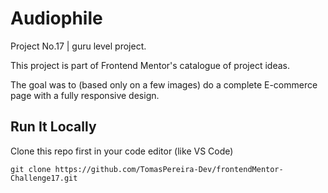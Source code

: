 # Audiophile
Project No.17 | guru level project.

This project is part of Frontend Mentor's catalogue of project ideas.  

The goal was to (based only on a few images) do a complete E-commerce page with a fully responsive design.

## Run It Locally

Clone this repo first in your code editor (like VS Code)

```
git clone https://github.com/TomasPereira-Dev/frontendMentor-Challenge17.git
```




